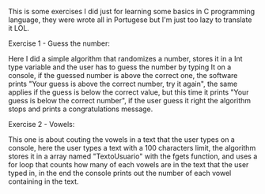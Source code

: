 This is some exercises I did just for learning some basics in C programming language, they were wrote all in Portugese but I'm just too lazy to translate it LOL.

Exercise 1 - Guess the number:

Here I did a simple algorithm that randomizes a number, stores it in a Int type variable and the user has to guess the number by typing It on a console, if the guessed number is above the correct one, the software prints "Your guess is above the correct number, try it again", the same applies if the guess is below the correct value, but this time it prints "Your guess is below the correct number", if the user guess it right the algorithm stops and prints a congratulations message.

Exercise 2 - Vowels:

This one is about couting the vowels in a text that the user types on a console, here the user types a text with a 100 characters limit, the algorithm stores it in a array named "TextoUsuario" with the fgets function, and uses a for loop that counts how many of each vowels are in the text that the user typed in, in the end the console prints out the number of each vowel containing in the text.
